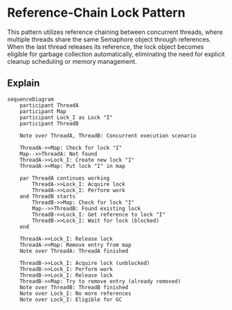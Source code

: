 # Reference-Chain Lock Pattern
This pattern utilizes reference chaining between concurrent threads, where multiple threads share
the same Semaphore object through references. When the last thread releases its reference,
the lock object becomes eligible for garbage collection automatically, eliminating the need for
explicit cleanup scheduling or memory management.

## Explain
```mermaid
sequenceDiagram
    participant ThreadA
    participant Map
    participant Lock_I as Lock "I"
    participant ThreadB

    Note over ThreadA, ThreadB: Concurrent execution scenario

    ThreadA->>Map: Check for lock "I"
    Map-->>ThreadA: Not found
    ThreadA->>Lock_I: Create new lock "I"
    ThreadA->>Map: Put lock "I" in map
    
    par ThreadA continues working
        ThreadA->>Lock_I: Acquire lock
        ThreadA->>Lock_I: Perform work
    and ThreadB starts
        ThreadB->>Map: Check for lock "I"
        Map-->>ThreadB: Found existing lock
        ThreadB->>Lock_I: Get reference to lock "I"
        ThreadB->>Lock_I: Wait for lock (blocked)
    end
    
    ThreadA->>Lock_I: Release lock
    ThreadA->>Map: Remove entry from map
    Note over ThreadA: ThreadA finished
    
    ThreadB->>Lock_I: Acquire lock (unblocked)
    ThreadB->>Lock_I: Perform work
    ThreadB->>Lock_I: Release lock
    ThreadB->>Map: Try to remove entry (already removed)
    Note over ThreadB: ThreadB finished
    Note over Lock_I: No more references
    Note over Lock_I: Eligible for GC
```